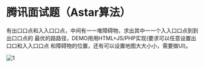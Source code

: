 # 腾讯面试题（Astar算法）

有出⼝口点和⼊入⼝口点，中间有⼀一堆障碍物，求出其中⼀一个⼊入⼝口点到到出⼝口点的 最优的路路径，DEMO⽤用HTML+JS/PHP实现(要求可以任意设置出⼝口和⼊入⼝口点 和障碍物的位置，还有可以设置地图⼤大⼩小，需要做UI)。

![1](https://github.com/myfanhub/tencent-astar/blob/master/road.png)

